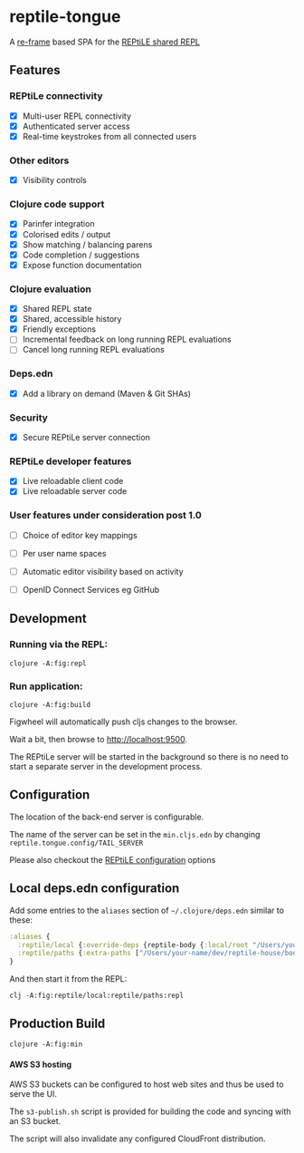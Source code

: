 # reptile-tongue

A [re-frame](https://github.com/Day8/re-frame) based SPA for the [REPtiLE shared REPL](https://github.com/raymcdermott/reptile-tail)

## Features

### REPtiLe connectivity
- [X] Multi-user REPL connectivity
- [X] Authenticated server access
- [X] Real-time keystrokes from all connected users

### Other editors
- [X] Visibility controls

### Clojure code support
- [X] Parinfer integration
- [X] Colorised edits / output
- [X] Show matching / balancing parens
- [X] Code completion / suggestions 
- [X] Expose function documentation

### Clojure evaluation
- [X] Shared REPL state
- [X] Shared, accessible history
- [X] Friendly exceptions 
- [ ] Incremental feedback on long running REPL evaluations
- [ ] Cancel long running REPL evaluations

### Deps.edn
- [X] Add a library on demand (Maven & Git SHAs)

### Security
- [X] Secure REPtiLe server connection

### REPtiLe developer features
- [X] Live reloadable client code
- [X] Live reloadable server code

### User features under consideration post 1.0
- [ ] Choice of editor key mappings
- [ ] Per user name spaces
- [ ] Automatic editor visibility based on activity
- [ ] OpenID Connect Services eg GitHub


## Development

### Running via the REPL:

```
clojure -A:fig:repl
```

### Run application:

```
clojure -A:fig:build
```

Figwheel will automatically push cljs changes to the browser.

Wait a bit, then browse to [http://localhost:9500](http://localhost:9500).

The REPtiLe server will be started in the background so there is no need to start a separate server in the development process.

## Configuration

The location of the back-end server is configurable.

The name of the server can be set in the `min.cljs.edn` by changing `reptile.tongue.config/TAIL_SERVER`

Please also checkout the [REPtiLE configuration](https://github.com/raymcdermott/reptile-tail) options

## Local deps.edn configuration

Add some entries to the `aliases` section of `~/.clojure/deps.edn` similar to these:

```clojure
:aliases {
  :reptile/local {:override-deps {reptile-body {:local/root "/Users/your-name/dev/reptile-house/body"}}}
  :reptile/paths {:extra-paths ["/Users/your-name/dev/reptile-house/body/dev"]}
}
```

And then start it from the REPL:

```
clj -A:fig:reptile/local:reptile/paths:repl
```

## Production Build

```
clojure -A:fig:min
```

#### AWS S3 hosting

AWS S3 buckets can be configured to host web sites and thus be used to serve the UI.

The `s3-publish.sh` script is provided for building the code and syncing with an S3 bucket. 

The script will also invalidate any configured CloudFront distribution.
